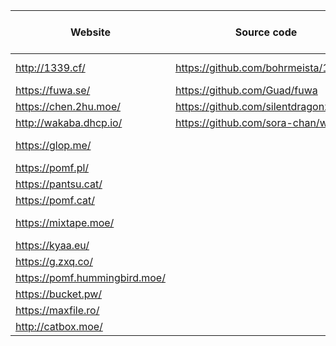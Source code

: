  Website                | Source code                             | Size limit (MiB) | Notes
------------------------|-----------------------------------------|------------------|-------
<http://1339.cf/>       | <https://github.com/bohrmeista/1338>    | 100              | Nice colors
<https://fuwa.se/>      | <https://github.com/Guad/fuwa>          | 10               |
<https://chen.2hu.moe/> | <https://github.com/silentdragonz/chen> | 50               |
<http://wakaba.dhcp.io/> | <https://github.com/sora-chan/wakaba>  | 128              |
<https://glop.me/>      |                                         | 50               | Uses [IPFS][0]
<https://pomf.pl/>      |                                         | 50               |
<https://pantsu.cat/>   |                                         | 50               | Paste
<https://pomf.cat/>     |                                         | 50               |
<https://mixtape.moe/>  |                                         | 100              | Paste, voice
<https://kyaa.eu/>      |                                         | 50               |
<https://g.zxq.co/>     |                                         | 80               |
<https://pomf.hummingbird.moe/> |                                 | 50               |
<https://bucket.pw/>    |                                         | 50               |
<https://maxfile.ro/>   |                                         | 50               |
<http://catbox.moe/>    |                                         | 200              |

[0]: http://ipfs.io/
